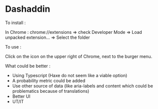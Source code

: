 # Dashaddin

To install :

In Chrome : chrome://extensions => check Developer Mode => Load unpacked extension... => Select the folder

To use :

Click on the icon on the upper right of Chrome, next to the burger menu.

What could be better :

- Using Typescript (Haxe do not seem like a viable option)
- A probability metric could be added
- Use other source of data (like aria-labels and content which could be problematics because of translations)
- Better UI
- UT/IT

